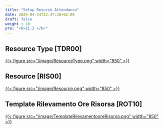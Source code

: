 ```yaml
---
title: "Setup Resurce Attendance"
date: 2020-04-24T22:47:10+02:00
draft: false
weight : 10
pre: "<b>11.2 </b>"
---
```



## Resource Type [TDR00]
[{{< figure src="/image/ResourceType.png"  width="850"  >}}](/image/ResourceType.png)
## Resource [RIS00]
[{{< figure src="/image/Resource.png"  width="850"  >}}](/image/Resource.png)
## Template Rilevamento Ore Risorsa [ROT10]
[{{< figure src="/image/TemplateRilevamentooreRisorsa.png"  width="850"  >}}](/image/TemplateRilevamentooreRisorsa.png)
